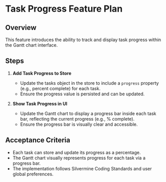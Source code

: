 # Task Progress Feature Plan

## Overview
This feature introduces the ability to track and display task progress within the Gantt chart interface.

## Steps

1. **Add Task Progress to Store**
   - Update the tasks object in the store to include a `progress` property (e.g., percent complete) for each task.
   - Ensure the progress value is persisted and can be updated.

2. **Show Task Progress in UI**
   - Update the Gantt chart to display a progress bar inside each task bar, reflecting the current progress (e.g., % complete).
   - Ensure the progress bar is visually clear and accessible.

## Acceptance Criteria
- Each task can store and update its progress as a percentage.
- The Gantt chart visually represents progress for each task via a progress bar.
- The implementation follows Silvermine Coding Standards and user global preferences.
